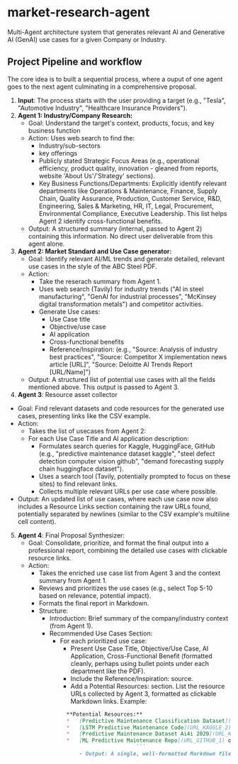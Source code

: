# market-research-agent
Multi-Agent architecture system that generates relevant AI and Generative AI (GenAI) use cases for a given Company or Industry.

## Project Pipeline and workflow  
The core idea is to built a sequential process, where a ouput of one agent goes to the next agent culminating in a comprehensive proposal. 

1. **Input**: The process starts with the user providing a target (e.g., "Tesla", "Automotive Industry", "Healthcare Insurance Providers").
2. **Agent 1: Industry/Company Research:**
   - Goal: Understand the target's context, products, focus, and key business function
   - Action: Uses web search to find the:
       - Industry/sub-sectors
       - key offerings
       - Publicly stated Strategic Focus Areas (e.g., operational efficiency, product quality, innovation - gleaned from reports, website 'About Us'/'Strategy' sections).
       - Key Business Functions/Departments: Explicitly identify relevant departments like Operations & Maintenance, Finance, Supply Chain, Quality Assurance, Production, Customer Service,             R&D, Engineering, Sales & Marketing, HR, IT, Legal, Procurement, Environmental Compliance, Executive Leadership. This list helps Agent 2 identify cross-functional benefits.
    - Output: A structured summary (internal, passed to Agent 2) containing this information. No direct user deliverable from this agent alone.
3. **Agent 2: Market Standard and Use Case generator:**
   - Goal: Identify relevant AI/ML trends and generate detailed, relevant use cases in the style of the ABC Steel PDF.
   - Action:
       - Take the reserach summary from Agent 1.
       - Uses web search (Tavily) for industry trends ("AI in steel manufacturing", "GenAI for industrial processes", "McKinsey digital transformation metals") and competitor activities.
       - Generate Use cases:
           - Use Case title
           - Objective/use case
           - AI application
           - Cross-functional benefits
           - Reference/Inspiration: (e.g., "Source: Analysis of industry best practices", "Source: Competitor X implementation news article [URL]", "Source: Deloitte AI Trends Report        
             [URL/Name]")
    - Output: A structured list of potential use cases with all the fields mentioned above. This output is passed to Agent 3.        
4. **Agent 3**: Resource  asset collector
  - Goal: Find relevant datasets and code resources for the generated use cases, presenting links like the CSV example.
  - Action:
      - Takes the list of usecases from Agent 2:
      - For each Use Case Title and AI application description:
          - Formulates search queries for Kaggle, HuggingFace, GitHub (e.g., "predictive maintenance dataset kaggle", "steel defect detection computer vision github", "demand forecasting                 supply chain huggingface dataset").
          - Uses a search tool (Tavily, potentially prompted to focus on these sites) to find relevant links.
          - Collects multiple relevant URLs per use case where possible.
  - Output: An updated list of use cases, where each use case now also includes a Resource Links section containing the raw URLs found, potentially separated by newlines (similar to the CSV example's multiline cell content).
5. **Agent 4**: Final Proposal Synthesizer:
    - Goal: Consolidate, prioritize, and format the final output into a professional report, combining the detailed use cases with clickable resource links.
    - Action:
        - Takes the enriched use case list from Agent 3 and the context summary from Agent 1.
        - Reviews and prioritizes the use cases (e.g., select Top 5-10 based on relevance, potential impact).
        - Formats the final report in Markdown.
        - Structure:
            - Introduction: Brief summary of the company/industry context (from Agent 1).
            - Recommended Use Cases Section:
                - For each prioritized use case:
                    - Present Use Case Title, Objective/Use Case, AI Application, Cross-Functional Benefit (formatted cleanly, perhaps using bullet points under each department like the
                      PDF).
                    - Include the Reference/Inspiration: source.
                    - Add a Potential Resources: section. List the resource URLs collected by Agent 3, formatted as clickable Markdown links. Example:
                  ```markdown
                    **Potential Resources:**
                    *   [Predictive Maintenance Classification Dataset](URL_KAGGLE_1) on Kaggle
                    *   [LSTM Predictive Maintenance Code](URL_KAGGLE_2) on Kaggle
                    *   [Predictive Maintenance Dataset Ai4i 2020](URL_KAGGLE_3) on Kaggle
                    *   [ML Predictive Maintenance Repo](URL_GITHUB_1) on GitHub
                                          ```
                        - Output: A single, well-formatted Markdown file containing the final proposal.
                    ```

